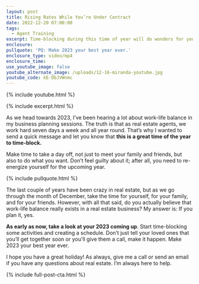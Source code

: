 ```yaml
---
layout: post
title: Rising Rates While You’re Under Contract
date: 2022-12-20 07:00:00
tags:
  - Agent Training
excerpt: Time-blocking during this time of year will do wonders for your career.
enclosure:
pullquote: 'PQ: Make 2023 your best year ever.'
enclosure_type: video/mp4
enclosure_time:
use_youtube_image: false
youtube_alternate_image: /uploads/12-16-miranda-youtube.jpg
youtube_code: kE-DbJVWnmc
---
```

{% include youtube.html %}

{% include excerpt.html %}&nbsp;

As we head towards 2023, I’ve been hearing a lot about work-life balance in my business planning sessions. The truth is that as real estate agents, we work hard seven days a week and all year round. That’s why I wanted to send a quick message and let you know that **this is a great time of the year to time-block.&nbsp;**

Make time to take a day off, not just to meet your family and friends, but also to do what you want. Don’t feel guilty about it; after all, you need to re-energize yourself for the upcoming year.&nbsp;&nbsp;

{% include pullquote.html %}

The last couple of years have been crazy in real estate, but as we go through the month of December, take the time for yourself, for your family, and for your friends. However, with all that said, do you actually believe that work-life balance really exists in a real estate business? My answer is: If you plan it, yes.&nbsp;

**As early as now, take a look at your 2023 coming up**. Start time-blocking some activities and creating a schedule. Don’t just tell your loved ones that you’ll get together soon or you'll give them a call, make it happen. Make 2023 your best year ever.

I hope you have a great holiday\! As always, give me a call or send an email if you have any questions about real estate. I’m always here to help.

{% include full-post-cta.html %}